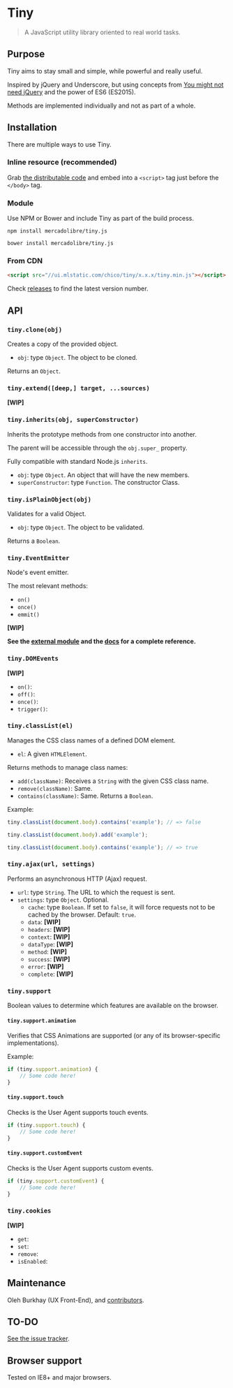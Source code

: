 # Tiny

> A JavaScript utility library oriented to real world tasks.

## Purpose

Tiny aims to stay small and simple, while powerful and really useful.

Inspired by jQuery and Underscore, but using concepts from [You might not need jQuery](http://youmightnotneedjquery.com/) and the power of ES6 (ES2015).

Methods are implemented individually and not as part of a whole.

## Installation

There are multiple ways to use Tiny.

### Inline resource (recommended)

Grab [the distributable code](https://github.com/mercadolibre/tiny.js/blob/master/dist/tiny.min.js) and embed into a `<script>` tag just before the `</body>` tag.

### Module

Use NPM or Bower and include Tiny as part of the build process.

```shell
npm install mercadolibre/tiny.js
```

```shell
bower install mercadolibre/tiny.js
```

### From CDN

```html
<script src="//ui.mlstatic.com/chico/tiny/x.x.x/tiny.min.js"></script>
```

Check [releases](https://github.com/mercadolibre/tiny.js/releases) to find the latest version number.


## API

### `tiny.clone(obj)`

Creates a copy of the provided object.

- `obj`: type `Object`. The object to be cloned.

Returns an `Object`.

### `tiny.extend([deep,] target, ...sources)`

**[WIP]**

### `tiny.inherits(obj, superConstructor)`

Inherits the prototype methods from one constructor into another.

The parent will be accessible through the `obj.super_` property.

Fully compatible with standard Node.js `inherits`.

- `obj`: type `Object`. An object that will have the new members.
- `superConstructor`: type `Function`. The constructor Class.

### `tiny.isPlainObject(obj)`

Validates for a valid Object.

- `obj`: type `Object`. The object to be validated.

Returns a `Boolean`.

### `tiny.EventEmitter`

Node's event emitter.

The most relevant methods:

- `on()`
- `once()`
- `emmit()`

**[WIP]**

**See the [external module](https://www.npmjs.com/package/events) and the [docs](https://nodejs.org/api/events.html) for a complete reference.**

### `tiny.DOMEvents`

**[WIP]**

- `on()`:
- `off()`:
- `once()`:
- `trigger()`:

### `tiny.classList(el)`

Manages the CSS class names of a defined DOM element.

- `el`: A given `HTMLElement`.

Returns methods to manage class names:

- `add(className)`: Receives a `String` with the given CSS class name.
- `remove(className)`: Same.
- `contains(className)`: Same. Returns a `Boolean`.

Example:
```js
tiny.classList(document.body).contains('example'); // => false

tiny.classList(document.body).add('example');

tiny.classList(document.body).contains('example'); // => true
```

### `tiny.ajax(url, settings)`

Performs an asynchronous HTTP (Ajax) request.

- `url`: type `String`. The URL to which the request is sent.
- `settings`: type `Object`. Optional.
    - `cache`: type `Boolean`. If set to `false`, it will force requests not to be cached by the browser. Default: `true`.
    - `data`: **[WIP]**
    - `headers`: **[WIP]**
    - `context`: **[WIP]**
    - `dataType`: **[WIP]**
    - `method`: **[WIP]**
    - `success`: **[WIP]**
    - `error`: **[WIP]**
    - `complete`: **[WIP]**

### `tiny.support`

Boolean values to determine which features are available on the browser.

#### `tiny.support.animation`

Verifies that CSS Animations are supported (or any of its browser-specific implementations).

Example:
```js
if (tiny.support.animation) {
    // Some code here!
}
```

#### `tiny.support.touch`

Checks is the User Agent supports touch events.

```js
if (tiny.support.touch) {
    // Some code here!
}
```

#### `tiny.support.customEvent`

Checks is the User Agent supports custom events.

```js
if (tiny.support.customEvent) {
    // Some code here!
}
```


### `tiny.cookies`

**[WIP]**

- `get`:
- `set`:
- `remove`:
- `isEnabled`:


## Maintenance
Oleh Burkhay (UX Front-End), and [contributors](https://github.com/mercadolibre/tiny.js/graphs/contributors).

## TO-DO
[See the issue tracker](https://github.com/mercadolibre/tiny.js/issues).

## Browser support
Tested on IE8+ and major browsers.
